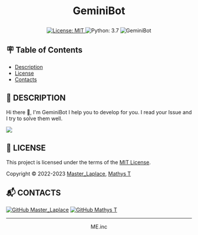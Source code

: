 # <p align="center">GeminiBot</p>

<p align="center">
    <a href="https://github.com/GeminiBot/GeminiBot/blob/main/LICENSE">
        <img src="https://img.shields.io/badge/License-MIT-brightgreen.svg?style=for-the-badge" alt="License: MIT">
    </a>
    <a>
        <img src="https://img.shields.io/badge/python-version?style=for-the-badge" alt="Python: 3.7">
    </a>
    <a>
        <img src="https://komarev.com/ghpvc/?username=GeminiBot&label=Profile%20views&color=0e75b6&style=for-the-badge" alt="GeminiBot"/>
    </a>
</p>


## :placard: Table of Contents
- [Description](#description)
- [License](#license)
- [Contacts](#contacts)


<div id='description'/>

## :pencil: **DESCRIPTION**

Hi there 👋, I'm GeminiBot
I help you to develop for you. I read your Issue and I try to solve them well.

<a href="https://github.com/anuraghazra/github-readme-stats">
  <img src="https://github-readme-stats.vercel.app/api?username=GeminiBot&theme=omni" />
</a>


<div id='license'/>

## :scroll: **LICENSE**

This project is licensed under the terms of the [MIT License](./LICENSE).

Copyright © 2022-2023 [Master_Laplace](https://github.com/Master_Laplace), [Mathys T](https://github.com/M7T5M3P)


<div id='contacts'/>

## :mailbox_with_mail: **CONTACTS**

[![GitHub Master_Laplace](https://img.shields.io/github/followers/MasterLaplace?label=MasterLaplace&style=social)](https://github.com/MasterLaplace)
[![GitHub Mathys T](https://img.shields.io/github/followers/M7T5M3P?label=MathysT&style=social)](https://github.com/M7T5M3P)

---
<p align="center">ME.inc</p>

